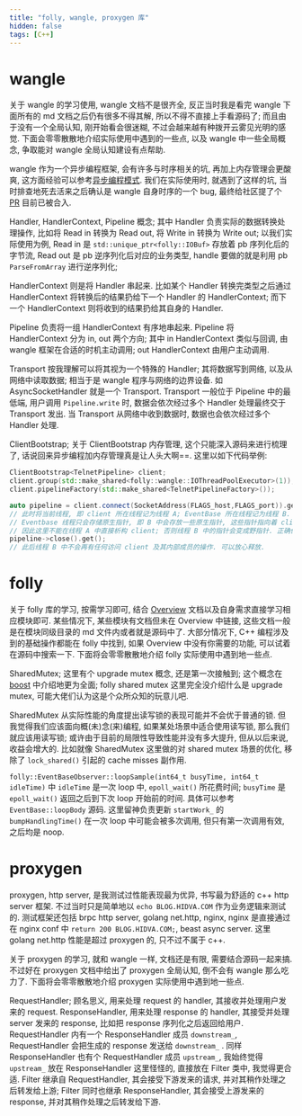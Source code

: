 ```yaml
---
title: "folly, wangle, proxygen 库"
hidden: false
tags: [C++]
---
```



# wangle

关于 wangle 的学习使用, wangle 文档不是很齐全, 反正当时我是看完 wangle 下面所有的 md 文档之后仍有很多不得其解, 所以不得不直接上手看源码了; 而且由于没有一个全局认知, 刚开始看会很迷糊, 不过会越来越有种拨开云雾见光明的感觉. 下面会零零散散地介绍实际使用中遇到的一些点, 以及 wangle 中一些全局概念, 争取能对 wangle 全局认知建设有点帮助.

wangle 作为一个异步编程框架, 会有许多与时序相关的坑, 再加上内存管理会更酸爽, 这方面经验可以参考[异步编程模式]({{site.url}}/2018/08/24/HowToAsync/). 我们在实际使用时, 就遇到了这样的坑, 当时排查地死去活来之后确认是 wangle 自身时序的一个 bug, 最终给社区提了个 [PR](https://github.com/facebook/wangle/pull/136) 目前已被合入.

Handler, HandlerContext, Pipeline 概念; 其中 Handler 负责实际的数据转换处理操作, 比如将 Read in 转换为 Read out, 将 Write in 转换为 Write out; 以我们实际使用为例, Read in 是 `std::unique_ptr<folly::IOBuf>` 存放着 pb 序列化后的字节流, Read out 是 pb 逆序列化后对应的业务类型, handle 要做的就是利用 pb `ParseFromArray` 进行逆序列化;

HandlerContext 则是将 Handler 串起来. 比如某个 Handler 转换完类型之后通过 HandlerContext 将转换后的结果扔给下一个 Handler 的 HandlerContext; 而下一个 HandlerContext 则将收到的结果扔给其自身的 Handler.

Pipeline 负责将一组 HandlerContext 有序地串起来. Pipeline 将 HandlerContext 分为 in, out 两个方向; 其中 in HandlerContext 类似与回调, 由 wangle 框架在合适的时机主动调用; out HandlerContext 由用户主动调用.

Transport 按我理解可以将其视为一个特殊的 Handler; 其将数据写到网络, 以及从网络中读取数据; 相当于是 wangle 程序与网络的边界设备. 如 AsyncSocketHandler 就是一个 Transport. Transport 一般位于 Pipeline 中的最低端, 用户调用 `Pipeline.write` 时, 数据会依次经过多个 Handler 处理最终交于 Transport 发出. 当 Transport 从网络中收到数据时, 数据也会依次经过多个 Handler 处理.

ClientBootstrap; 关于 ClientBootstrap 内存管理, 这个只能深入源码来进行梳理了, 话说回来异步编程加内存管理真是让人头大啊==. 这里以如下代码举例:

```CPP
ClientBootstrap<TelnetPipeline> client;
client.group(std::make_shared<folly::wangle::IOThreadPoolExecutor>(1));
client.pipelineFactory(std::make_shared<TelnetPipelineFactory>());

auto pipeline = client.connect(SocketAddress(FLAGS_host,FLAGS_port)).get();
// 此时将当前线程, 即 client 所在线程记为线程 A; EventBase 所在线程记为线程 B.
// Eventbase 线程只会存储原生指针, 即 B 中会存放一些原生指针, 这些指针指向着 client 中的子对象.
// 因此这里不能在线程 A 中直接析构 client; 否则线程 B 中的指针会变成野指针. 正确做法是析构之前先 close, 如下:
pipeline->close().get();
// 此后线程 B 中不会再有任何访问 client 及其内部成员的操作. 可以放心释放.
```


# folly

关于 folly 库的学习, 按需学习即可, 结合 [Overview](https://github.com/facebook/folly/blob/master/folly/docs/Overview.md) 文档以及自身需求直接学习相应模块即可. 某些情况下, 某些模块有文档但未在 Overview 中链接, 这些文档一般是在模块同级目录的 md 文件内或者就是源码中了. 大部分情况下, C++ 编程涉及到的基础操作都能在 folly 中找到, 如果 Overview 中没有你需要的功能, 可以试着在源码中搜索一下. 下面将会零零散散地介绍 folly 实际使用中遇到地一些点.


SharedMutex; 这里有个 upgrade mutex 概念, 还是第一次接触到; 这个概念在 [boost](https://www.boost.org/doc/libs/1_58_0/doc/html/thread/synchronization.html#thread.synchronization.mutex_concepts.upgrade_lockable) 中介绍地更为全面; folly shared mutex 这里完全没介绍什么是 upgrade mutex, 可能大佬们认为这是个众所众知的玩意儿吧.

SharedMutex 从实际性能的角度提出读写锁的表现可能并不会优于普通的锁. 但我觉得我们应该面向概(未)念(来)编程, 如果某处场景中适合使用读写锁, 那么我们就应该用读写锁; 或许由于目前的局限性导致性能并没有多大提升, 但从以后来说, 收益会增大的. 比如就像 SharedMutex 这里做的对 shared mutex 场景的优化, 移除了 `lock_shared()` 引起的 cache misses 副作用.


`folly::EventBaseObserver::loopSample(int64_t busyTime, int64_t idleTime)` 中 `idleTime` 是一次 loop 中, `epoll_wait()` 所花费时间; `busyTime` 是 `epoll_wait()` 返回之后到下次 loop 开始前的时间. 具体可以参考 `EventBase::loopBody` 源码. 这里留神负责更新 `startWork_` 的 `bumpHandlingTime()` 在一次 loop 中可能会被多次调用, 但只有第一次调用有效, 之后均是 noop.

# proxygen

proxygen, http server, 是我测试过性能表现最为优异, 书写最为舒适的 c++ http server 框架. 不过当时只是简单地以 `echo BLOG.HIDVA.COM` 作为业务逻辑来测试的. 测试框架还包括 brpc http server, golang net.http, nginx, nginx 是直接通过在 nginx conf 中 `return 200 BLOG.HIDVA.COM;`, beast async server. 这里 golang net.http 性能是超过 proxygen 的, 只不过不属于 c++.

关于 proxygen 的学习, 就和 wangle 一样, 文档还是有限, 需要结合源码一起来搞. 不过好在 proxygen 文档中给出了 proxygen 全局认知, 倒不会有 wangle 那么吃力了. 下面将会零零散散地介绍 proxygen 实际使用中遇到地一些点.

RequestHandler; 顾名思义, 用来处理 request 的 handler, 其接收并处理用户发来的 request.  ResponseHandler, 用来处理 response 的 handler, 其接受并处理 server 发来的 response, 比如把 response 序列化之后返回给用户. RequestHandler 内有一个 ResponseHandler 成员 `downstream_`, RequestHandler 会把生成的 response 发送给 `downstream_` . 同样 ResponseHandler 也有个 RequestHandler 成员 `upstream_`, 我始终觉得 `upstream_` 放在 ResponseHandler 这里怪怪的, 直接放在 Filter 类中, 我觉得更合适. Filter 继承自 RequestHandler, 其会接受下游发来的请求, 并对其稍作处理之后转发给上游; Filter 同时也继承 ResponseHandler, 其会接受上游发来的 response, 并对其稍作处理之后转发给下游.


